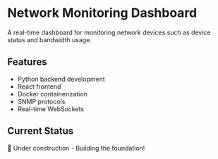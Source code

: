 # Network Monitoring Dashboard
 A real-time dashboard for monitoring network devices such as device status and bandwidth usage.

## Features
- Python backend development
- React frontend
- Docker containerization
- SNMP protocols
- Real-time WebSockets

## Current Status
🚧 Under construction - Building the foundation!
